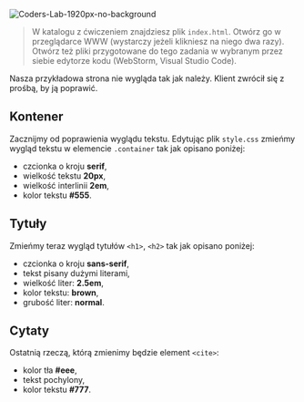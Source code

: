 ![Coders-Lab-1920px-no-background](https://user-images.githubusercontent.com/152855/73064373-5ed69780-3ea1-11ea-8a71-3d370a5e7dd8.png)


> W katalogu z ćwiczeniem znajdziesz plik `index.html`. Otwórz go w przeglądarce WWW (wystarczy jeżeli klikniesz na niego dwa razy).  
> Otwórz też pliki przygotowane do tego zadania w wybranym przez siebie edytorze kodu (WebStorm, Visual Studio Code). 

Nasza przykładowa strona nie wygląda tak jak należy. Klient zwrócił się z prośbą, by ją poprawić.

## Kontener

Zacznijmy od poprawienia wyglądu tekstu.
Edytując plik `style.css` zmieńmy wygląd tekstu w elemencie `.container` tak jak opisano poniżej:

* czcionka o kroju **serif**,
* wielkość tekstu **20px**,
* wielkość interlinii **2em**,
* kolor tekstu **#555**.


## Tytuły

Zmieńmy teraz wygląd tytułów `<h1>`, `<h2>` tak jak opisano poniżej:

* czcionka o kroju **sans-serif**,
* tekst pisany dużymi literami,
* wielkość liter: **2.5em**,
* kolor tekstu: **brown**,
* grubość liter: **normal**.

## Cytaty

Ostatnią rzeczą, którą zmienimy będzie element `<cite>`:

* kolor tła **#eee**,
* tekst pochylony,
* kolor tekstu **#777**.

